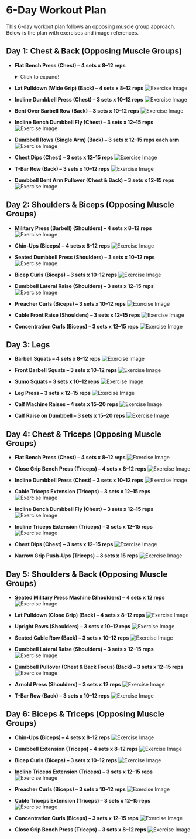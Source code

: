 # 6-Day Workout Plan

This 6-day workout plan follows an opposing muscle group approach. Below is the plan with exercises and image references.

## Day 1: Chest & Back (Opposing Muscle Groups)

- **Flat Bench Press (Chest) – 4 sets x 8–12 reps**
    <details>
        <summary>Click to expand!</summary>
        ![Chest Flat Bench Press](https://github.com/user-attachments/assets/1d9043ea-cda0-4a54-846b-d620a5bff384)
    </details>

- **Lat Pulldown (Wide Grip) (Back) – 4 sets x 8–12 reps**
  ![Exercise Image](https://via.placeholder.com/150?text=Image+Coming+Soon)

- **Incline Dumbbell Press (Chest) – 3 sets x 10–12 reps**
  ![Exercise Image](https://via.placeholder.com/150?text=Image+Coming+Soon)

- **Bent Over Barbell Row (Back) – 3 sets x 10–12 reps**
  ![Exercise Image](https://via.placeholder.com/150?text=Image+Coming+Soon)

- **Incline Bench Dumbbell Fly (Chest) – 3 sets x 12–15 reps**
  ![Exercise Image](https://via.placeholder.com/150?text=Image+Coming+Soon)

- **Dumbbell Rows (Single Arm) (Back) – 3 sets x 12–15 reps each arm**
  ![Exercise Image](https://via.placeholder.com/150?text=Image+Coming+Soon)

- **Chest Dips (Chest) – 3 sets x 12–15 reps**
  ![Exercise Image](https://via.placeholder.com/150?text=Image+Coming+Soon)

- **T-Bar Row (Back) – 3 sets x 10–12 reps**
  ![Exercise Image](https://via.placeholder.com/150?text=Image+Coming+Soon)

- **Dumbbell Bent Arm Pullover (Chest & Back) – 3 sets x 12–15 reps**
  ![Exercise Image](https://via.placeholder.com/150?text=Image+Coming+Soon)

## Day 2: Shoulders & Biceps (Opposing Muscle Groups)

- **Military Press (Barbell) (Shoulders) – 4 sets x 8–12 reps**
  ![Exercise Image](https://via.placeholder.com/150?text=Image+Coming+Soon)

- **Chin-Ups (Biceps) – 4 sets x 8–12 reps**
  ![Exercise Image](https://via.placeholder.com/150?text=Image+Coming+Soon)

- **Seated Dumbbell Press (Shoulders) – 3 sets x 10–12 reps**
  ![Exercise Image](https://via.placeholder.com/150?text=Image+Coming+Soon)

- **Bicep Curls (Biceps) – 3 sets x 10–12 reps**
  ![Exercise Image](https://via.placeholder.com/150?text=Image+Coming+Soon)

- **Dumbbell Lateral Raise (Shoulders) – 3 sets x 12–15 reps**
  ![Exercise Image](https://via.placeholder.com/150?text=Image+Coming+Soon)

- **Preacher Curls (Biceps) – 3 sets x 10–12 reps**
  ![Exercise Image](https://via.placeholder.com/150?text=Image+Coming+Soon)

- **Cable Front Raise (Shoulders) – 3 sets x 12–15 reps**
  ![Exercise Image](https://via.placeholder.com/150?text=Image+Coming+Soon)

- **Concentration Curls (Biceps) – 3 sets x 12–15 reps**
  ![Exercise Image](https://via.placeholder.com/150?text=Image+Coming+Soon)

## Day 3: Legs

- **Barbell Squats – 4 sets x 8–12 reps**
  ![Exercise Image](https://via.placeholder.com/150?text=Image+Coming+Soon)

- **Front Barbell Squats – 3 sets x 10–12 reps**
  ![Exercise Image](https://via.placeholder.com/150?text=Image+Coming+Soon)

- **Sumo Squats – 3 sets x 10–12 reps**
  ![Exercise Image](https://via.placeholder.com/150?text=Image+Coming+Soon)

- **Leg Press – 3 sets x 12–15 reps**
  ![Exercise Image](https://via.placeholder.com/150?text=Image+Coming+Soon)

- **Calf Machine Raises – 4 sets x 15–20 reps**
  ![Exercise Image](https://via.placeholder.com/150?text=Image+Coming+Soon)

- **Calf Raise on Dumbbell – 3 sets x 15–20 reps**
  ![Exercise Image](https://via.placeholder.com/150?text=Image+Coming+Soon)

## Day 4: Chest & Triceps (Opposing Muscle Groups)

- **Flat Bench Press (Chest) – 4 sets x 8–12 reps**
  ![Exercise Image](https://via.placeholder.com/150?text=Image+Coming+Soon)

- **Close Grip Bench Press (Triceps) – 4 sets x 8–12 reps**
  ![Exercise Image](https://via.placeholder.com/150?text=Image+Coming+Soon)

- **Incline Dumbbell Press (Chest) – 3 sets x 10–12 reps**
  ![Exercise Image](https://via.placeholder.com/150?text=Image+Coming+Soon)

- **Cable Triceps Extension (Triceps) – 3 sets x 12–15 reps**
  ![Exercise Image](https://via.placeholder.com/150?text=Image+Coming+Soon)

- **Incline Bench Dumbbell Fly (Chest) – 3 sets x 12–15 reps**
  ![Exercise Image](https://via.placeholder.com/150?text=Image+Coming+Soon)

- **Incline Triceps Extension (Triceps) – 3 sets x 12–15 reps**
  ![Exercise Image](https://via.placeholder.com/150?text=Image+Coming+Soon)

- **Chest Dips (Chest) – 3 sets x 12–15 reps**
  ![Exercise Image](https://via.placeholder.com/150?text=Image+Coming+Soon)

- **Narrow Grip Push-Ups (Triceps) – 3 sets x 15 reps**
  ![Exercise Image](https://via.placeholder.com/150?text=Image+Coming+Soon)

## Day 5: Shoulders & Back (Opposing Muscle Groups)

- **Seated Military Press Machine (Shoulders) – 4 sets x 12 reps**
  ![Exercise Image](https://via.placeholder.com/150?text=Image+Coming+Soon)

- **Lat Pulldown (Close Grip) (Back) – 4 sets x 8–12 reps**
  ![Exercise Image](https://via.placeholder.com/150?text=Image+Coming+Soon)

- **Upright Rows (Shoulders) – 3 sets x 10–12 reps**
  ![Exercise Image](https://via.placeholder.com/150?text=Image+Coming+Soon)

- **Seated Cable Row (Back) – 3 sets x 10–12 reps**
  ![Exercise Image](https://via.placeholder.com/150?text=Image+Coming+Soon)

- **Dumbbell Lateral Raise (Shoulders) – 3 sets x 12–15 reps**
  ![Exercise Image](https://via.placeholder.com/150?text=Image+Coming+Soon)

- **Dumbbell Pullover (Chest & Back Focus) (Back) – 3 sets x 12–15 reps**
  ![Exercise Image](https://via.placeholder.com/150?text=Image+Coming+Soon)

- **Arnold Press (Shoulders) – 3 sets x 12 reps**
  ![Exercise Image](https://via.placeholder.com/150?text=Image+Coming+Soon)

- **T-Bar Row (Back) – 3 sets x 10–12 reps**
  ![Exercise Image](https://via.placeholder.com/150?text=Image+Coming+Soon)

## Day 6: Biceps & Triceps (Opposing Muscle Groups)

- **Chin-Ups (Biceps) – 4 sets x 8–12 reps**
  ![Exercise Image](https://via.placeholder.com/150?text=Image+Coming+Soon)

- **Dumbbell Extension (Triceps) – 4 sets x 8–12 reps**
  ![Exercise Image](https://via.placeholder.com/150?text=Image+Coming+Soon)

- **Bicep Curls (Biceps) – 3 sets x 10–12 reps**
  ![Exercise Image](https://via.placeholder.com/150?text=Image+Coming+Soon)

- **Incline Triceps Extension (Triceps) – 3 sets x 12–15 reps**
  ![Exercise Image](https://via.placeholder.com/150?text=Image+Coming+Soon)

- **Preacher Curls (Biceps) – 3 sets x 10–12 reps**
  ![Exercise Image](https://via.placeholder.com/150?text=Image+Coming+Soon)

- **Cable Triceps Extension (Triceps) – 3 sets x 12–15 reps**
  ![Exercise Image](https://via.placeholder.com/150?text=Image+Coming+Soon)

- **Concentration Curls (Biceps) – 3 sets x 12–15 reps**
  ![Exercise Image](https://via.placeholder.com/150?text=Image+Coming+Soon)

- **Close Grip Bench Press (Triceps) – 3 sets x 8–12 reps**
  ![Exercise Image](https://via.placeholder.com/150?text=Image+Coming+Soon)

